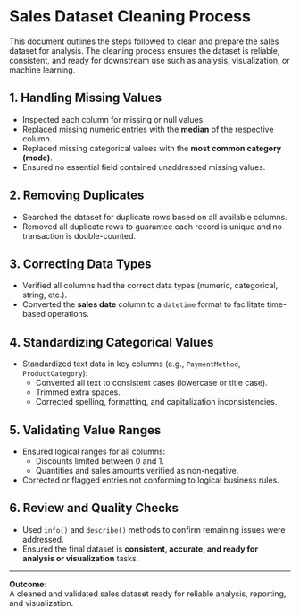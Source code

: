# Sales Dataset Cleaning Process

This document outlines the steps followed to clean and prepare the sales dataset for analysis. The cleaning process ensures the dataset is reliable, consistent, and ready for downstream use such as analysis, visualization, or machine learning.

## 1. Handling Missing Values
- Inspected each column for missing or null values.
- Replaced missing numeric entries with the **median** of the respective column.
- Replaced missing categorical values with the **most common category (mode)**.
- Ensured no essential field contained unaddressed missing values.

## 2. Removing Duplicates
- Searched the dataset for duplicate rows based on all available columns.
- Removed all duplicate rows to guarantee each record is unique and no transaction is double-counted.

## 3. Correcting Data Types
- Verified all columns had the correct data types (numeric, categorical, string, etc.).
- Converted the **sales date** column to a `datetime` format to facilitate time-based operations.

## 4. Standardizing Categorical Values
- Standardized text data in key columns (e.g., `PaymentMethod`, `ProductCategory`):
  - Converted all text to consistent cases (lowercase or title case).
  - Trimmed extra spaces.
  - Corrected spelling, formatting, and capitalization inconsistencies.


## 5. Validating Value Ranges
- Ensured logical ranges for all columns:
  - Discounts limited between 0 and 1.
  - Quantities and sales amounts verified as non-negative.
- Corrected or flagged entries not conforming to logical business rules.

## 6. Review and Quality Checks
- Used `info()` and `describe()` methods to confirm remaining issues were addressed.
- Ensured the final dataset is **consistent, accurate, and ready for analysis or visualization** tasks.

---

**Outcome:**  
A cleaned and validated sales dataset ready for reliable analysis, reporting, and visualization.
